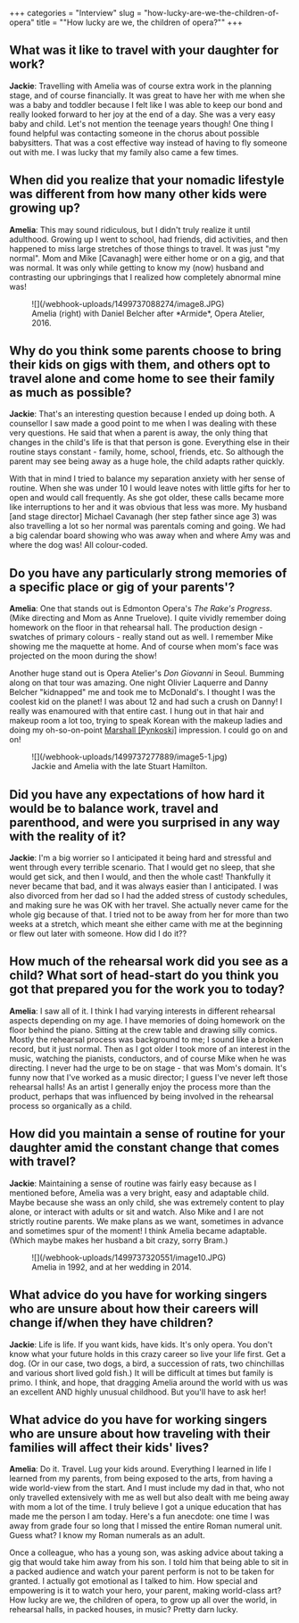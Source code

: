 +++
categories = "Interview"
slug = "how-lucky-are-we-the-children-of-opera"
title = "&quot;How lucky are we, the children of opera?&quot;"
+++

## What was it like to travel with your daughter for work?

**Jackie**: Travelling with Amelia was of course extra work in the planning stage, and of course financially.  It was great to have her with me when she was a baby and toddler because I felt like I was able to keep our bond and really looked forward to her joy at the end of a day. She was a very easy baby and child. Let's not mention the teenage years though! One thing I found helpful was contacting someone in the chorus about possible babysitters. That was a cost effective way instead of having to fly someone out with me. I was lucky that my family also came a few times.

## When did you realize that your nomadic lifestyle was different from how many other kids were growing up?

**Amelia**: This may sound ridiculous, but I didn't truly realize it until adulthood. Growing up I went to school, had friends, did activities, and then happened to miss large stretches of those things to travel. It was just "my normal". Mom and Mike [Cavanagh] were either home or on a gig, and that was normal. It was only while getting to know my (now) husband and contrasting our upbringings that I realized how completely abnormal mine was!

<figure data-type="image">
![](/webhook-uploads/1499737088274/image8.JPG)
<figcaption>Amelia (right) with Daniel Belcher after *Armide*, Opera Atelier, 2016.</figcaption>
</figure>

## Why do you think some parents choose to bring their kids on gigs with them, and others opt to travel alone and come home to see their family as much as possible?

**Jackie**: That's an interesting question because I ended up doing both. A counsellor I saw made a good point to me when I was dealing with these very questions. He said that when a parent is away, the only thing that changes in the child's life is that that person is gone. Everything else in their routine stays constant - family, home, school, friends, etc. So although the parent may see being away as a huge hole, the child adapts rather quickly. 

With that in mind I tried to balance my separation anxiety with her sense of routine. When she was under 10 I would leave notes with little gifts for her to open and would call frequently. As she got older, these calls became more like interruptions to her and it was obvious that less was more. My husband [and stage director] Michael Cavanagh (her step father since age 3) was also travelling a lot so her normal was parentals coming and going. We had a big calendar board showing who was away when and where Amy was and where the dog was! All colour-coded.  

## Do you have any particularly strong memories of a specific place or gig of your parents'?

**Amelia**: One that stands out is Edmonton Opera's *The Rake's Progress*. (Mike directing and Mom as Anne Truelove).  I quite vividly remember doing homework on the floor in that rehearsal hall. The production design - swatches of primary colours - really stand out as well. I remember Mike showing me the maquette at home. And of course when mom's face was projected on the moon during the show! 

Another huge stand out is Opera Atelier's *Don Giovanni* in Seoul. Bumming along on that tour was amazing. One night Olivier Laquerre and Danny Belcher "kidnapped" me and took me to McDonald's. I thought I was the coolest kid on the planet! I was about 12 and had such a crush on Danny! I really was enamoured with that entire cast. I hung out in that hair and makeup room a lot too, trying to speak Korean with the makeup ladies and doing my oh-so-on-point [Marshall [Pynkoski]](https://operaatelier.com/about/creative-team/) impression. I could go on and on! 

<figure data-type="image">
![](/webhook-uploads/1499737277889/image5-1.jpg)
<figcaption>Jackie and Amelia with the late Stuart Hamilton.</figcaption>
</figure>

## Did you have any expectations of how hard it would be to balance work, travel and parenthood, and were you surprised in any way with the reality of it? 

**Jackie**: I'm a big worrier so I anticipated it being hard and stressful and went through every terrible scenario. That I would get no sleep, that she would get sick, and then I would, and then the whole cast! Thankfully it never became that bad, and it was always easier than I anticipated.  I was also divorced from her dad so I had the added stress of custody schedules, and making sure he was OK with her travel. She actually never came for the whole gig because of that. I tried not to be away from her for more than two weeks at a stretch, which meant she either came with me at the beginning or flew out later with someone. How did I do it??

## How much of the rehearsal work did you see as a child? What sort of head-start do you think you got that prepared you for the work you to today? 

**Amelia**: I saw all of it. I think I had varying interests in different rehearsal aspects depending on my age. I have memories of doing homework on the floor behind the piano. Sitting at the crew table and drawing silly comics. Mostly the rehearsal process was background to me; I sound like a broken record, but it just normal. Then as I got older I took more of an interest in the music, watching the pianists, conductors, and of course Mike when he was directing. I never had the urge to be on stage - that was Mom's domain. It's funny now that I've worked as a music director; I guess I've never left those rehearsal halls! As an artist I generally enjoy the process more than the product, perhaps that was influenced by being involved in the rehearsal process so organically as a child. 

## How did you maintain a sense of routine for your daughter amid the constant change that comes with travel?

**Jackie**: Maintaining a sense of routine was fairly easy because as I mentioned before, Amelia was a very bright, easy and adaptable child. Maybe because she wass an only child, she was extremely content to play alone, or interact with adults or sit and watch. Also Mike and I are not strictly routine parents. We make plans as we want, sometimes in advance and sometimes spur of the moment! I think Amelia became adaptable. (Which maybe makes her husband a bit crazy, sorry Bram.) 

<figure data-type="image">
![](/webhook-uploads/1499737320551/image10.JPG)
<figcaption>Amelia in 1992, and at her wedding in 2014.</figcaption>
</figure>

## What advice do you have for working singers who are unsure about how their careers will change if/when they have children?

**Jackie**: Life is life. If you want kids, have kids. It's only opera. You don't know what your future holds in this crazy career so live your life first. Get a dog. (Or in our case, two dogs, a bird, a succession of rats, two chinchillas and various short lived gold fish.) It will be difficult at times but family is primo. I think, and hope, that dragging Amelia around the world with us was an excellent AND highly unusual childhood. But you'll have to ask her!

## What advice do you have for working singers who are unsure about how traveling with their families will affect their kids' lives?

**Amelia**: Do it. Travel. Lug your kids around. Everything I learned in life I learned from my parents, from being exposed to the arts, from having a wide world-view from the start. And I must include my dad in that, who not only travelled extensively with me as well but also dealt with me being away with mom a lot of the time. I truly believe I got a unique education that has made me the person I am today.  Here's a fun anecdote: one time I was away from grade four so long that I missed the entire Roman numeral unit. Guess what? I know my Roman numerals as an adult. 

Once a colleague, who has a young son, was asking advice about taking a gig that would take him away from his son. I told him that being able to sit in a packed audience and watch your parent perform is not to be taken for granted. I actually got emotional as I talked to him. How special and empowering is it to watch your hero, your parent, making world-class art? How lucky are we, the children of opera, to grow up all over the world, in rehearsal halls, in packed houses, in music? Pretty darn lucky.
